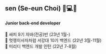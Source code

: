 
## sen (Se-eun Choi) 👩💻🔥
####  Junior back-end developer
🤍 싸피 9기 자바(전공)반 (23년 1월-) <br>
🤍 멋쟁이사자처럼 서강대 10기 백엔드 (22년 3월-11월)<br>
🤍 미리디 백엔드 개발 인턴 (22년 7-8월)
  
<!--  [![Anurag's GitHub stats](https://github-readme-stats.vercel.app/api?username=dahyen0o&theme=onedark)](https://github.com/anuraghazra/github-readme-stats)
 -->
<!--  [![Top Langs](https://github-readme-stats.vercel.app/api/top-langs/?username=dahyen0o&theme=onedark&layout=compact)](https://github.com/anuraghazra/github-readme-stats) -->



